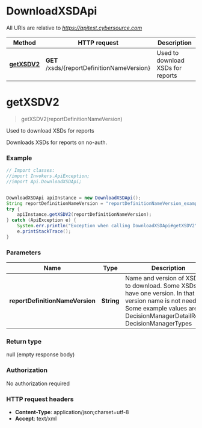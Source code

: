 # DownloadXSDApi

All URIs are relative to *https://apitest.cybersource.com*

Method | HTTP request | Description
------------- | ------------- | -------------
[**getXSDV2**](DownloadXSDApi.md#getXSDV2) | **GET** /xsds/{reportDefinitionNameVersion} | Used to download XSDs for reports


<a name="getXSDV2"></a>
# **getXSDV2**
> getXSDV2(reportDefinitionNameVersion)

Used to download XSDs for reports

Downloads XSDs for reports on no-auth.

### Example
```java
// Import classes:
//import Invokers.ApiException;
//import Api.DownloadXSDApi;


DownloadXSDApi apiInstance = new DownloadXSDApi();
String reportDefinitionNameVersion = "reportDefinitionNameVersion_example"; // String | Name and version of XSD file to download. Some XSDs only have one version. In that case version name is not needed. Some example values are DecisionManagerDetailReport, DecisionManagerTypes
try {
    apiInstance.getXSDV2(reportDefinitionNameVersion);
} catch (ApiException e) {
    System.err.println("Exception when calling DownloadXSDApi#getXSDV2");
    e.printStackTrace();
}
```

### Parameters

Name | Type | Description  | Notes
------------- | ------------- | ------------- | -------------
 **reportDefinitionNameVersion** | **String**| Name and version of XSD file to download. Some XSDs only have one version. In that case version name is not needed. Some example values are DecisionManagerDetailReport, DecisionManagerTypes |

### Return type

null (empty response body)

### Authorization

No authorization required

### HTTP request headers

 - **Content-Type**: application/json;charset=utf-8
 - **Accept**: text/xml

